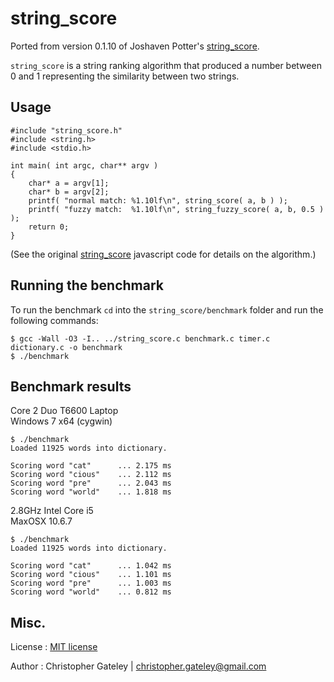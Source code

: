 string_score
=============

Ported from version 0.1.10 of Joshaven Potter's [string_score][0].

`string_score` is a string ranking algorithm that produced a number between 0 and 1 representing the similarity between two strings.

Usage
-----

    #include "string_score.h"
    #include <string.h>
    #include <stdio.h>

    int main( int argc, char** argv )
    {
        char* a = argv[1];
        char* b = argv[2];
        printf( "normal match: %1.10lf\n", string_score( a, b ) );
        printf( "fuzzy match:  %1.10lf\n", string_fuzzy_score( a, b, 0.5 ) );
        return 0;
    }

(See the original [string_score][0] javascript code for details on the algorithm.)

Running the benchmark
---------------------

To run the benchmark `cd` into the `string_score/benchmark` folder and run the following commands:

    $ gcc -Wall -O3 -I.. ../string_score.c benchmark.c timer.c dictionary.c -o benchmark
    $ ./benchmark

Benchmark results
-----------------

Core 2 Duo T6600 Laptop  
Windows 7 x64 (cygwin)

    $ ./benchmark
    Loaded 11925 words into dictionary.

    Scoring word "cat"      ... 2.175 ms
    Scoring word "cious"    ... 2.112 ms
    Scoring word "pre"      ... 2.043 ms
    Scoring word "world"    ... 1.818 ms

2.8GHz Intel Core i5  
MaxOSX 10.6.7

    $ ./benchmark
    Loaded 11925 words into dictionary.
    
    Scoring word "cat"      ... 1.042 ms
    Scoring word "cious"    ... 1.101 ms
    Scoring word "pre"      ... 1.003 ms
    Scoring word "world"    ... 0.812 ms

Misc.
-----

License : [MIT license](http://www.opensource.org/licenses/mit-license.php)

Author : Christopher Gateley | [christopher.gateley@gmail.com](mailto:christopher.gateley@gmail.com)

[0]: http://github.com/joshaven/string_score